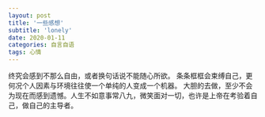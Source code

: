 ```yaml
---
layout: post
title: '一些感想'
subtitle: 'lonely'
date: 2020-01-11
categories: 自言自语
tags: 心情
---
```


   终究会感到不那么自由，或者换句话说不能随心所欲。
条条框框会束缚自己，更何况个人因素与环境往往使一个单纯的人变成一个机器。
大胆的去做，至少不会为现在而感到遗憾。人生不如意事常八九，微笑面对一切，也许是上帝在考验着自己，做自己的主导者。
